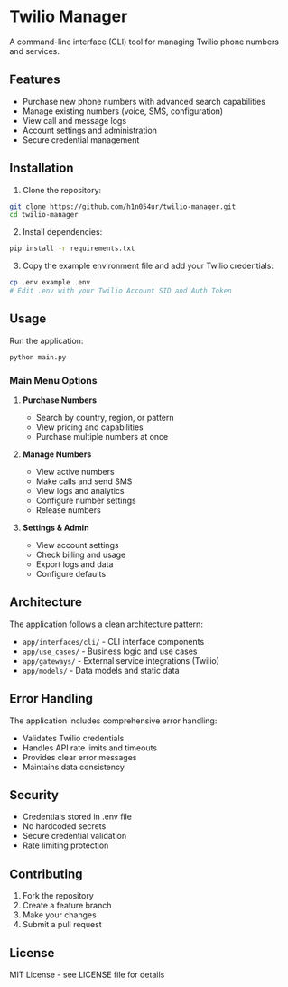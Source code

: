 # Twilio Manager

A command-line interface (CLI) tool for managing Twilio phone numbers and services.

## Features

- Purchase new phone numbers with advanced search capabilities
- Manage existing numbers (voice, SMS, configuration)
- View call and message logs
- Account settings and administration
- Secure credential management

## Installation

1. Clone the repository:
```bash
git clone https://github.com/h1n054ur/twilio-manager.git
cd twilio-manager
```

2. Install dependencies:
```bash
pip install -r requirements.txt
```

3. Copy the example environment file and add your Twilio credentials:
```bash
cp .env.example .env
# Edit .env with your Twilio Account SID and Auth Token
```

## Usage

Run the application:
```bash
python main.py
```

### Main Menu Options

1. **Purchase Numbers**
   - Search by country, region, or pattern
   - View pricing and capabilities
   - Purchase multiple numbers at once

2. **Manage Numbers**
   - View active numbers
   - Make calls and send SMS
   - View logs and analytics
   - Configure number settings
   - Release numbers

3. **Settings & Admin**
   - View account settings
   - Check billing and usage
   - Export logs and data
   - Configure defaults

## Architecture

The application follows a clean architecture pattern:

- `app/interfaces/cli/` - CLI interface components
- `app/use_cases/` - Business logic and use cases
- `app/gateways/` - External service integrations (Twilio)
- `app/models/` - Data models and static data

## Error Handling

The application includes comprehensive error handling:

- Validates Twilio credentials
- Handles API rate limits and timeouts
- Provides clear error messages
- Maintains data consistency

## Security

- Credentials stored in .env file
- No hardcoded secrets
- Secure credential validation
- Rate limiting protection

## Contributing

1. Fork the repository
2. Create a feature branch
3. Make your changes
4. Submit a pull request

## License

MIT License - see LICENSE file for details